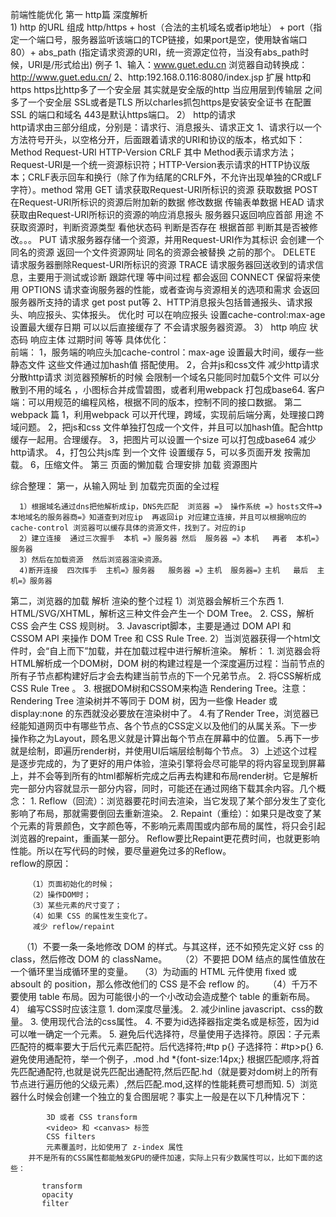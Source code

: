 前端性能优化
   第一   http篇  深度解析  
     1)  http 的URL 
         组成 http/https + host（合法的主机域名或者ip地址） + port（指定一个端口号，服务器监听该端口的TCP链接，如果port是空，使用缺省端口 80）+ abs_path (指定请求资源的URI，统一资源定位符，当没有abs_path时候，URI是/形式给出)  例子  1、输入：www.guet.edu.cn  浏览器自动转换成：http://www.guet.edu.cn/     2、http:192.168.0.116:8080/index.jsp   扩展  http和https  https比http多了一个安全层  其实就是安全版的http  当应用层到传输层   之间多了一个安全层  SSL或者是TLS 所以charles抓包https是安装安全证书  在配置SSL 的端口和域名  443是默认https端口。
     2） http的请求  
         http请求由三部分组成，分别是：请求行、消息报头、请求正文
         1、请求行以一个方法符号开头，以空格分开，后面跟着请求的URI和协议的版本，格式如下：Method Request-URI HTTP-Version CRLF 其中 Method表示请求方法；Request-URI是一个统一资源标识符；HTTP-Version表示请求的HTTP协议版本；CRLF表示回车和换行（除了作为结尾的CRLF外，不允许出现单独的CR或LF字符）。method 常用
GET     请求获取Request-URI所标识的资源 获取数据
POST    在Request-URI所标识的资源后附加新的数据  修改数据 传输表单数据
HEAD    请求获取由Request-URI所标识的资源的响应消息报头 服务器只返回响应首部  用途 不获取资源时，判断资源类型  看他状态码 判断是否存在  根据首部  判断其是否被修改。。。
PUT     请求服务器存储一个资源，并用Request-URI作为其标识  会创建一个同名的资源 返回一个文件资源网址  同名的资源会被替换  之前的那个。
DELETE  请求服务器删除Request-URI所标识的资源
TRACE   请求服务器回送收到的请求信息，主要用于测试或诊断  跟踪代理  等中间过程  都会返回
CONNECT 保留将来使用
OPTIONS 请求查询服务器的性能，或者查询与资源相关的选项和需求  会返回 服务器所支持的请求  get post put等
         2、HTTP消息报头包括普通报头、请求报头、响应报头、实体报头。
           优化时 可以在响应报头  设置cache-control:max-age  设置最大缓存日期  可以以后直接缓存了 不会请求服务器资源。
      3） http  响应
       状态码  响应主体  过期时间 等等
    具体优化：   
       前端：
          1，服务端的响应头加cache-control：max-age 设置最大时间，缓存一些静态文件  这些文件通过加hash值 搭配使用。
          2，合并js和css文件  减少http请求  分散http请求  浏览器预解析的时候 会限制一个域名只能同时加载5个文件  可以分散到不用的域名 ，小图标合并成雪碧图，或者利用webpack 打包成base64.
       客户端：可以用规范的编程风格，根据不同的版本，控制不同的接口数据。
   第二   webpack 篇
       1，利用webpack 可以开代理，跨域，实现前后端分离，处理接口跨域问题。
       2，把js和css 文件单独打包成一个文件，并且可以加hash值。配合http缓存一起用。合理缓存。
       3，把图片可以设置一个size  可以打包成base64 减少http请求。 
       4，打包公共js库 到一个文件  设置缓存 
       5，可以多页面开发  按需加载。
       6，压缩文件。
   第三  页面的懒加载  合理安排  加载 资源图片


   综合整理：
  第一，从输入网址 到 加载完页面的全过程
     
      1）根据域名通过dns把他解析成ip，DNS先匹配  浏览器 =》 操作系统 =》hosts文件=》本地域名的服务器商=》知道查到对应ip  再返回ip 对应建立连接，并且可以根据响应的cache-control 浏览器可以缓存具体的资源文件，找到了。对应的ip
      2）建立连接  通过三次握手  本机 =》服务器 然后  服务器 =》本机   再者  本机=》服务器
      3）然后在加载资源  然后浏览器渲染资源。
      4)断开连接  四次挥手  主机=》服务器   服务器 =》主机  服务器=》主机   最后  主机=》服务器
  第二，浏览器的加载 解析 渲染的整个过程 
      1）浏览器会解析三个东西
         1. HTML/SVG/XHTML，解析这三种文件会产生一个 DOM Tree。 
         2. CSS，解析 CSS 会产生 CSS 规则树。 
         3. Javascript脚本，主要是通过 DOM API 和 CSSOM API 来操作 DOM Tree 和 CSS Rule Tree.
      2）当浏览器获得一个html文件时，会“自上而下”加载，并在加载过程中进行解析渲染。 解析： 
         1. 浏览器会将HTML解析成一个DOM树，DOM 树的构建过程是一个深度遍历过程：当前节点的所有子节点都构建好后才会去构建当前节点的下一个兄弟节点。 
         2. 将CSS解析成 CSS Rule Tree 。 
         3. 根据DOM树和CSSOM来构造 Rendering Tree。注意：Rendering Tree 渲染树并不等同于 DOM 树，因为一些像 Header 或 display:none 的东西就没必要放在渲染树中了。
         4.有了Render Tree，浏览器已经能知道网页中有哪些节点、各个节点的CSS定义以及他们的从属关系。下一步操作称之为Layout，顾名思义就是计算出每个节点在屏幕中的位置。 
         5.再下一步就是绘制，即遍历render树，并使用UI后端层绘制每个节点。
       3）上述这个过程是逐步完成的，为了更好的用户体验，渲染引擎将会尽可能早的将内容呈现到屏幕上，并不会等到所有的html都解析完成之后再去构建和布局render树。它是解析完一部分内容就显示一部分内容，同时，可能还在通过网络下载其余内容。几个概念： 
         1. Reflow（回流）：浏览器要花时间去渲染，当它发现了某个部分发生了变化影响了布局，那就需要倒回去重新渲染。 
         2. Repaint（重绘）：如果只是改变了某个元素的背景颜色，文字颜色等，不影响元素周围或内部布局的属性，将只会引起浏览器的repaint，重画某一部分。 
          Reflow要比Repaint更花费时间，也就更影响性能。所以在写代码的时候，要尽量避免过多的Reflow。   
         reflow的原因：

		（1）页面初始化的时候； 
		（2）操作DOM时； 
		（3）某些元素的尺寸变了； 
		（4）如果 CSS 的属性发生变化了。
         减少 reflow/repaint

　               （1）不要一条一条地修改 DOM 的样式。与其这样，还不如预先定义好 css 的 class，然后修改 DOM 的 className。 
　               （2）不要把 DOM 结点的属性值放在一个循环里当成循环里的变量。 
               　（3）为动画的 HTML 元件使用 fixed 或 absoult 的 position，那么修改他们的 CSS 是不会 reflow 的。 
　               （4）千万不要使用 table 布局。因为可能很小的一个小改动会造成整个 table 的重新布局。
       4） 编写CSS时应该注意
           1. dom深度尽量浅。
           2. 减少inline javascript、css的数量。
           3. 使用现代合法的css属性。
           4. 不要为id选择器指定类名或是标签，因为id可以唯一确定一个元素。
           5. 避免后代选择符，尽量使用子选择符。原因：子元素匹配符的概率要大于后代元素匹配符。后代选择符;#tp p{} 子选择符：#tp>p{}
           6. 避免使用通配符，举一个例子，.mod .hd *{font-size:14px;} 根据匹配顺序,将首先匹配通配符,也就是说先匹配出通配符,然后匹配.hd（就是要对dom树上的所有节点进行遍历他的父级元素）,然后匹配.mod,这样的性能耗费可想而知.
       5）浏览器什么时候会创建一个独立的复合图层呢？事实上一般是在以下几种情况下：

            3D 或者 CSS transform
            <video> 和 <canvas> 标签
            CSS filters
            元素覆盖时，比如使用了 z-index 属性
        并不是所有的CSS属性都能触发GPU的硬件加速，实际上只有少数属性可以，比如下面的这些：

           transform
           opacity
           filter









        
